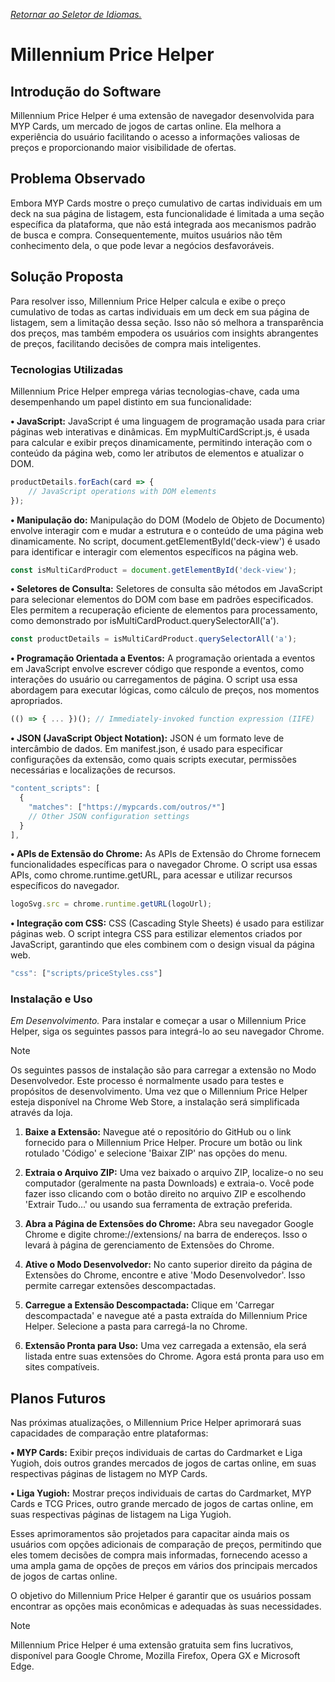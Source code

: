 [_Retornar ao Seletor de Idiomas._](https://github.com/MPCGomes/Millennium-Price-Helper/blob/main/README.md)

# Millennium Price Helper

## Introdução do Software
Millennium Price Helper é uma extensão de navegador desenvolvida para MYP Cards, um mercado de jogos de cartas online. Ela melhora a experiência do usuário facilitando o acesso a informações valiosas de preços e proporcionando maior visibilidade de ofertas.

## Problema Observado
Embora MYP Cards mostre o preço cumulativo de cartas individuais em um deck na sua página de listagem, esta funcionalidade é limitada a uma seção específica da plataforma, que não está integrada aos mecanismos padrão de busca e compra. Consequentemente, muitos usuários não têm conhecimento dela, o que pode levar a negócios desfavoráveis.

## Solução Proposta
Para resolver isso, Millennium Price Helper calcula e exibe o preço cumulativo de todas as cartas individuais em um deck em sua página de listagem, sem a limitação dessa seção. Isso não só melhora a transparência dos preços, mas também empodera os usuários com insights abrangentes de preços, facilitando decisões de compra mais inteligentes.

### Tecnologias Utilizadas
Millennium Price Helper emprega várias tecnologias-chave, cada uma desempenhando um papel distinto em sua funcionalidade:

**• JavaScript:** JavaScript é uma linguagem de programação usada para criar páginas web interativas e dinâmicas. Em mypMultiCardScript.js, é usada para calcular e exibir preços dinamicamente, permitindo interação com o conteúdo da página web, como ler atributos de elementos e atualizar o DOM.

```javascript
productDetails.forEach(card => {
    // JavaScript operations with DOM elements
});
```

**• Manipulação do:** Manipulação do DOM (Modelo de Objeto de Documento) envolve interagir com e mudar a estrutura e o conteúdo de uma página web dinamicamente. No script, document.getElementById('deck-view') é usado para identificar e interagir com elementos específicos na página web.

```javascript
const isMultiCardProduct = document.getElementById('deck-view');
```

**• Seletores de Consulta:** Seletores de consulta são métodos em JavaScript para selecionar elementos do DOM com base em padrões especificados. Eles permitem a recuperação eficiente de elementos para processamento, como demonstrado por isMultiCardProduct.querySelectorAll('a').

```javascript
const productDetails = isMultiCardProduct.querySelectorAll('a');
```

**• Programação Orientada a Eventos:** A programação orientada a eventos em JavaScript envolve escrever código que responde a eventos, como interações do usuário ou carregamentos de página. O script usa essa abordagem para executar lógicas, como cálculo de preços, nos momentos apropriados.

```javascript
(() => { ... })(); // Immediately-invoked function expression (IIFE)
```

**• JSON (JavaScript Object Notation):**
JSON é um formato leve de intercâmbio de dados. Em manifest.json, é usado para especificar configurações da extensão, como quais scripts executar, permissões necessárias e localizações de recursos.

```javascript
"content_scripts": [
  {
    "matches": ["https://mypcards.com/outros/*"]
    // Other JSON configuration settings
  }
],
```

**• APIs de Extensão do Chrome:** As APIs de Extensão do Chrome fornecem funcionalidades específicas para o navegador Chrome. O script usa essas APIs, como chrome.runtime.getURL, para acessar e utilizar recursos específicos do navegador.

```javascript
logoSvg.src = chrome.runtime.getURL(logoUrl);
```

**• Integração com CSS:** CSS (Cascading Style Sheets) é usado para estilizar páginas web. O script integra CSS para estilizar elementos criados por JavaScript, garantindo que eles combinem com o design visual da página web.

```javascript
"css": ["scripts/priceStyles.css"]
```

### Instalação e Uso
_Em Desenvolvimento._
Para instalar e começar a usar o Millennium Price Helper, siga os seguintes passos para integrá-lo ao seu navegador Chrome.

> [!NOTE]
> Os seguintes passos de instalação são para carregar a extensão no Modo Desenvolvedor. Este processo é normalmente usado para testes e propósitos de desenvolvimento. Uma vez que o Millennium Price Helper esteja disponível na Chrome Web Store, a instalação será simplificada através da loja.

1. **Baixe a Extensão:** Navegue até o repositório do GitHub ou o link fornecido para o Millennium Price Helper. Procure um botão ou link rotulado 'Código' e selecione 'Baixar ZIP' nas opções do menu.

2. **Extraia o Arquivo ZIP:** Uma vez baixado o arquivo ZIP, localize-o no seu computador (geralmente na pasta Downloads) e extraia-o. Você pode fazer isso clicando com o botão direito no arquivo ZIP e escolhendo 'Extrair Tudo...' ou usando sua ferramenta de extração preferida.

3. **Abra a Página de Extensões do Chrome:** Abra seu navegador Google Chrome e digite chrome://extensions/ na barra de endereços. Isso o levará à página de gerenciamento de Extensões do Chrome.

4. **Ative o Modo Desenvolvedor:** No canto superior direito da página de Extensões do Chrome, encontre e ative 'Modo Desenvolvedor'. Isso permite carregar extensões descompactadas.

5. **Carregue a Extensão Descompactada:** Clique em 'Carregar descompactada' e navegue até a pasta extraída do Millennium Price Helper. Selecione a pasta para carregá-la no Chrome.

6. **Extensão Pronta para Uso:** Uma vez carregada a extensão, ela será listada entre suas extensões do Chrome. Agora está pronta para uso em sites compatíveis.

## Planos Futuros
Nas próximas atualizações, o Millennium Price Helper aprimorará suas capacidades de comparação entre plataformas:

**• MYP Cards:** Exibir preços individuais de cartas do Cardmarket e Liga Yugioh, dois outros grandes mercados de jogos de cartas online, em suas respectivas páginas de listagem no MYP Cards.

**• Liga Yugioh:** Mostrar preços individuais de cartas do Cardmarket, MYP Cards e TCG Prices, outro grande mercado de jogos de cartas online, em suas respectivas páginas de listagem na Liga Yugioh.

Esses aprimoramentos são projetados para capacitar ainda mais os usuários com opções adicionais de comparação de preços, permitindo que eles tomem decisões de compra mais informadas, fornecendo acesso a uma ampla gama de opções de preços em vários dos principais mercados de jogos de cartas online.

O objetivo do Millennium Price Helper é garantir que os usuários possam encontrar as opções mais econômicas e adequadas às suas necessidades.

> [!NOTE]
> Millennium Price Helper é uma extensão gratuita sem fins lucrativos, disponível para Google Chrome, Mozilla Firefox, Opera GX e Microsoft Edge.
